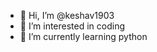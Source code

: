 - 👋 Hi, I’m @keshav1903
- 👀 I’m interested in coding
- 🌱 I’m currently learning python

<!---
keshav1903/keshav1903 is a ✨ special ✨ repository because its `README.md` (this file) appears on your GitHub profile.
You can click the Preview link to take a look at your changes.
--->
